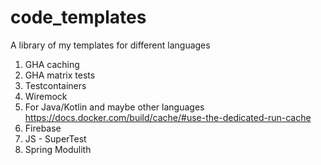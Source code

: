 # code_templates
A library of my templates for different languages

1. GHA caching
2. GHA matrix tests
3. Testcontainers
4. Wiremock
5. For Java/Kotlin and maybe other languages  https://docs.docker.com/build/cache/#use-the-dedicated-run-cache
6. Firebase
7. JS - SuperTest
8. Spring Modulith
